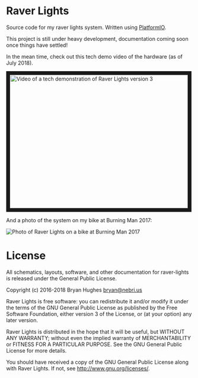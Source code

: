 # Raver Lights

Source code for my raver lights system. Written using [PlatformIO](http://platformio.org/).

This project is still under heavy development, documentation coming soon once things have settled!

In the mean time, check out this tech demo video of the hardware (as of July 2018).

<a href="https://www.youtube.com/watch?v=nYG6840g4mw" target="_blank">
  <img src="https://img.youtube.com/vi/nYG6840g4mw/0.jpg" alt="Video of a tech demonstration of Raver Lights version 3" width="480" height="360" border="10" />
</a>

And a photo of the system on my bike at Burning Man 2017:

![Photo of Raver Lights on a bike at Burning Man 2017](https://user-images.githubusercontent.com/1141386/43027627-5eabe7a8-8c30-11e8-85ab-a81104623926.jpg)

# License

All schematics, layouts, software, and other documentation for raver-lights is released under the General Public License.

Copyright (c) 2016-2018 Bryan Hughes <bryan@nebri.us>

Raver Lights is free software: you can redistribute it and/or modify
it under the terms of the GNU General Public License as published by
the Free Software Foundation, either version 3 of the License, or
(at your option) any later version.

Raver Lights is distributed in the hope that it will be useful,
but WITHOUT ANY WARRANTY; without even the implied warranty of
MERCHANTABILITY or FITNESS FOR A PARTICULAR PURPOSE.  See the
GNU General Public License for more details.

You should have received a copy of the GNU General Public License
along with Raver Lights.  If not, see <http://www.gnu.org/licenses/>.
